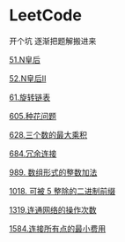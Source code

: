 # LeetCode
开个坑 逐渐把题解搬进来

[51.N皇后](https://github.com/875977494/LeetCode/blob/master/51.N%E7%9A%87%E5%90%8E.md)

[52.N皇后II](https://github.com/875977494/LeetCode/blob/master/52.N%E7%9A%87%E5%90%8EII.md)

[61.旋转链表](https://github.com/ZhangYiqun018/LeetCode/blob/master/61.%E6%97%8B%E8%BD%AC%E9%93%BE%E8%A1%A8.md)

[605.种花问题]()

[628.三个数的最大乘积](https://github.com/875977494/LeetCode/blob/master/628.%E4%B8%89%E4%B8%AA%E6%95%B0%E7%9A%84%E6%9C%80%E5%A4%A7%E4%B9%98%E7%A7%AF.md)

[684.冗余连接](https://github.com/875977494/LeetCode/blob/master/684.%E5%86%97%E4%BD%99%E8%BF%9E%E6%8E%A5.md)

[989. 数组形式的整数加法](https://github.com/ZhangYiqun018/LeetCode/blob/master/989.%20%E6%95%B0%E7%BB%84%E5%BD%A2%E5%BC%8F%E7%9A%84%E6%95%B4%E6%95%B0%E5%8A%A0%E6%B3%95.%20md)

[1018. 可被 5 整除的二进制前缀](https://github.com/875977494/LeetCode/blob/master/1018.%20%E5%8F%AF%E8%A2%AB%205%20%E6%95%B4%E9%99%A4%E7%9A%84%E4%BA%8C%E8%BF%9B%E5%88%B6%E5%89%8D%E7%BC%80.md)

[1319.连通网络的操作次数](https://github.com/ZhangYiqun018/LeetCode/blob/master/1319.%E8%BF%9E%E9%80%9A%E7%BD%91%E7%BB%9C%E7%9A%84%E6%93%8D%E4%BD%9C%E6%AC%A1%E6%95%B0.md)

[1584.连接所有点的最小费用](https://github.com/875977494/LeetCode/blob/master/1584.%20%E8%BF%9E%E6%8E%A5%E6%89%80%E6%9C%89%E7%82%B9%E7%9A%84%E6%9C%80%E5%B0%8F%E8%B4%B9%E7%94%A8.md)
